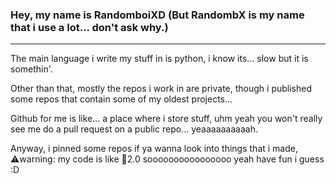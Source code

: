 ### Hey, my name is RandomboiXD (But RandombX is my name that i use a lot... don't ask why.)
-- --

The main language i write my stuff in is python, i know its... slow but it is somethin'.

Other than that, mostly the repos i work in are private, though i published some repos that contain some of my oldest projects...

Github for me is like... a place where i store stuff, uhm yeah you won't really see me do a pull request on a public repo... yeaaaaaaaaaah.

Anyway, i pinned some repos if ya wanna look into things that i made, ⚠️warning: my code is like 🍝2.0 soooooooooooooooo yeah have fun i guess :D

<!--
**Randomboixd/randomboixd** is a ✨ _special_ ✨ repository because its `README.md` (this file) appears on your GitHub profile.

Here are some ideas to get you started:

- 🔭 I’m currently working on ...
- 🌱 I’m currently learning ...
- 👯 I’m looking to collaborate on ...
- 🤔 I’m looking for help with ...
- 💬 Ask me about ...
- 📫 How to reach me: ...
- 😄 Pronouns: ...
- ⚡ Fun fact: ...
-->

